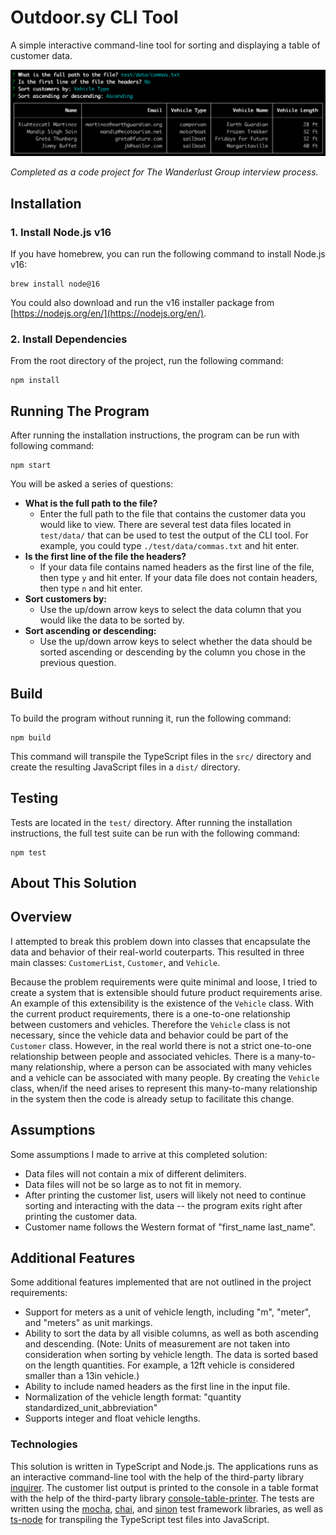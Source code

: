 # Outdoor.sy CLI Tool

A simple interactive command-line tool for sorting and displaying a table of
customer data.

![Command-Line Tool Screenshot](./screenshot.png)

_Completed as a code project for The Wanderlust Group interview process._


## Installation

### 1. Install Node.js v16

If you have homebrew, you can run the following command to install Node.js v16:
```
brew install node@16
```

You could also download and run the v16 installer package from [https://nodejs.org/en/](https://nodejs.org/en/).

### 2. Install Dependencies

From the root directory of the project, run the following command:
```
npm install
```


## Running The Program

After running the installation instructions, the program can be run with
following command:
```
npm start
```

You will be asked a series of questions:
- **What is the full path to the file?**
  - Enter the full path to the file that contains the customer data you would
  like to view. There are several test data files located in `test/data/` that
  can be used to test the output of the CLI tool. For example, you could type
  `./test/data/commas.txt` and hit enter.
- **Is the first line of the file the headers?**
  - If your data file contains named headers as the first line of the file,
  then type `y` and hit enter. If your data file does not contain headers, then
  type `n` and hit enter.
- **Sort customers by:**
  - Use the up/down arrow keys to select the data column that you would like
  the data to be sorted by.
- **Sort ascending or descending:**
  - Use the up/down arrow keys to select whether the data should be sorted
  ascending or descending by the column you chose in the previous question.


## Build

To build the program without running it, run the following command:
```
npm build
```

This command will transpile the TypeScript files in the `src/` directory and
create the resulting JavaScript files in a `dist/` directory.


## Testing

Tests are located in the `test/` directory. After running the installation
instructions, the full test suite can be run with the following command:
```
npm test
```


## About This Solution

## Overview

I attempted to break this problem down into classes that encapsulate the data
and behavior of their real-world couterparts. This resulted in three main
classes: `CustomerList`, `Customer`, and `Vehicle`.

Because the problem requirements were quite minimal and loose, I tried to
create a system that is extensible should future product requirements arise.
An example of this extensibility is the existence of the `Vehicle` class. With
the current product requirements, there is a one-to-one relationship between
customers and vehicles. Therefore the `Vehicle` class is not necessary, since
the vehicle data and behavior could be part of the `Customer` class. However,
in the real world there is not a strict one-to-one relationship between people
and associated vehicles. There is a many-to-many relationship, where a person
can be associated with many vehicles and a vehicle can be associated with many
people. By creating the `Vehicle` class, when/if the need arises to represent
this many-to-many relationship in the system then the code is already setup
to facilitate this change.

## Assumptions

Some assumptions I made to arrive at this completed solution:
- Data files will not contain a mix of different delimiters.
- Data files will not be so large as to not fit in memory.
- After printing the customer list, users will likely not need to continue
sorting and interacting with the data -- the program exits right after printing
the customer data.
- Customer name follows the Western format of "first_name last_name".

## Additional Features

Some additional features implemented that are not outlined in the project
requirements:
- Support for meters as a unit of vehicle length, including "m", "meter", and
"meters" as unit markings.
- Ability to sort the data by all visible columns, as well as both ascending
and descending. (Note: Units of measurement are not taken into consideration
when sorting by vehicle length. The data is sorted based on the length
quantities. For example, a 12ft vehicle is considered smaller than a 13in
vehicle.)
- Ability to include named headers as the first line in the input file.
- Normalization of the vehicle length format:
"quantity standardized_unit_abbreviation"
- Supports integer and float vehicle lengths.

### Technologies

This solution is written in TypeScript and Node.js. The applications runs as
an interactive command-line tool with the help of the third-party library
[inquirer](https://github.com/SBoudrias/Inquirer.js). The customer list output
is printed to the console in a table format with the help of the third-party
library
[console-table-printer](https://github.com/ayonious/console-table-printer). The
tests are written using the [mocha](https://mochajs.org/),
[chai](https://www.chaijs.com/), and [sinon](https://sinonjs.org/) test
framework libraries, as well as
[ts-node](https://github.com/TypeStrong/ts-node) for transpiling the TypeScript
test files into JavaScript.
